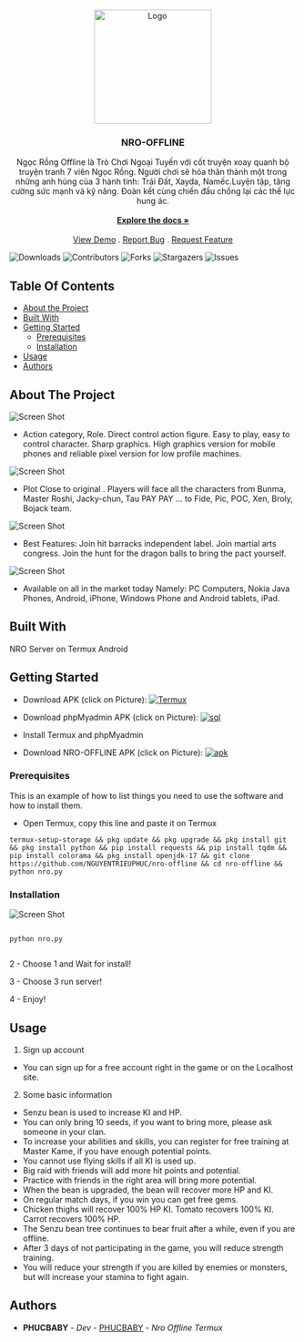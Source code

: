 <br/>
<p align="center">
  <a href="https://github.com/Mad-Neko/Nro-Offline">
    <img src="https://media0.giphy.com/media/t2UyODDiTuENGVtd78/200.webp?cid=ecf05e476bw62k1t5xzmype20ehyuyh2ihk9gzmaq2xfj8i8&rid=200.webp&ct=g" alt="Logo" width="206" height="200">
  </a>

  <h3 align="center">NRO-OFFLINE</h3>

  <p align="center">
    Ngọc Rồng Offline là Trò Chơi Ngoại Tuyến với cốt truyện xoay quanh bộ truyện tranh 7 viên Ngọc Rồng. Người chơi sẽ hóa thân thành một trong những anh hùng của 3 hành tinh: Trái Đất, Xayda, Namếc.Luyện tập, tăng cường sức mạnh và kỹ năng. Đoàn kết cùng chiến đấu chống lại các thế lực hung ác.
    <br/>
    <br/>
    <a href="https://github.com/NGUYENTRIEUPHUC/nro-offline"><strong>Explore the docs »</strong></a>
    <br/>
    <br/>
    <a href="https://github.com/NGUYENTRIEUPHUC/nro-offline">View Demo</a>
    .
    <a href="https://github.com/NGUYENTRIEUPHUC/nro-offline/issues">Report Bug</a>
    .
    <a href="https://github.com/NGUYENTRIEUPHUC/nro-offline/issues">Request Feature</a>
  </p>
</p>

![Downloads](https://img.shields.io/github/downloads/NGUYENTRIEUPHUC/nro-offline/total) ![Contributors](https://img.shields.io/github/contributors/NGUYENTRIEUPHUC/nro-offline?color=dark-green) ![Forks](https://img.shields.io/github/forks/NGUYENTRIEUPHUC/nro-offline?style=social) ![Stargazers](https://img.shields.io/github/stars/NGUYENTRIEUPHUC/nro-offline?style=social) ![Issues](https://img.shields.io/github/issues/NGUYENTRIEUPHUC/nro-offline) 

## Table Of Contents

* [About the Project](#about-the-project)
* [Built With](#built-with)
* [Getting Started](#getting-started)
  * [Prerequisites](#prerequisites)
  * [Installation](#installation)
* [Usage](#usage)
* [Authors](#authors)

## About The Project

![Screen Shot](images/screenshot.png)

- Action category, Role. Direct control action figure. Easy to play, easy to control character. Sharp graphics. High graphics version for mobile phones and reliable pixel version for low profile machines.

![Screen Shot](images/screenshot1.png)
- Plot Close to original . Players will face all the characters from Bunma, Master Roshi, Jacky-chun, Tau PAY PAY ... to Fide, Pic, POC, Xen, Broly, Bojack team.

![Screen Shot](images/screenshot2.png)
- Best Features: Join hit barracks independent label. Join martial arts congress. Join the hunt for the dragon balls to bring the pact yourself.

![Screen Shot](images/screenshot3.png)
- Available on all in the market today Namely: PC Computers, Nokia Java Phones, Android, iPhone, Windows Phone and Android tablets, iPad.

## Built With

NRO Server on Termux Android

## Getting Started

 - Download APK (click on Picture): 
<a href="https://download.apkcombo.com/com.termux/Termux_0.119.1_apkcombo.com.apk?ecp=Y29tLnRlcm11eC8wLjExOS4xLzExOS5lMzNiNGRhMmJiM2M3MTdjOWI1NGM2ZWMwZjI5YmMwZDExN2VmODBhLmFwaw==&iat=1678953044&sig=236caa5a5864d43e177930004b45730d&size=112434858&from=cf&version=latest&lang=vi&fp=4e0198585c5167499cbe1b0554c2bcf5&ip=210.245.51.174" target="_blank"><img alt="Termux" src="https://github.com/NGUYENTRIEUPHUC/nro-offline/blob/main/images/termux.png" />
</a>

- Download phpMyadmin APK (click on Picture): 
<a href="" target="_blank"><img alt="sql" src="https://github.com/NGUYENTRIEUPHUC/nro-offline/blob/main/images/sql.png" />

</a>


- Install Termux and phpMyadmin

- Download NRO-OFFLINE APK (click on Picture): 
<a href="/" target="_blank"><img alt="apk" src="https://github.com/Mad-Neko/Nro-Offline/blob/main/images/nro.png" />

</a>


### Prerequisites

This is an example of how to list things you need to use the software and how to install them.

* Open Termux, copy this line and paste it on Termux

```
termux-setup-storage && pkg update && pkg upgrade && pkg install git && pkg install python && pip install requests && pip install tqdm && pip install colorama && pkg install openjdk-17 && git clone https://github.com/NGUYENTRIEUPHUC/nro-offline && cd nro-offline && python nro.py

```

### Installation

![Screen Shot](/images/screenshot4.png)

```

python nro.py


``` 

2 - Choose 1 and  Wait for install!
 
3 -  Choose 3 run server!
 
4 - Enjoy!


## Usage

1. Sign up account

- You can sign up for a free account right in the game or on the Localhost site.

2. Some basic information

- Senzu bean is used to increase KI and HP.
- You can only bring 10 seeds, if you want to bring more, please ask someone in your clan.
- To increase your abilities and skills, you can register for free training at Master Kame, if you have enough potential points.
- You cannot use flying skills if all KI is used up.
- Big raid with friends will add more hit points and potential.
- Practice with friends in the right area will bring more potential.
- When the bean is upgraded, the bean will recover more HP and KI.
- On regular match days, if you win you can get free gems.
- Chicken thighs will recover 100% HP KI. Tomato recovers 100% KI. Carrot recovers 100% HP.
- The Senzu bean tree continues to bear fruit after a while, even if you are offline.
- After 3 days of not participating in the game, you will reduce strength training.
- You will reduce your strength if you are killed by enemies or monsters, but will increase your stamina to fight again.


## Authors

* **PHUCBABY** - *Dev* - [PHUCBABY](https://github.com/NGUYENTRIEUPHUC) - *Nro Offline Termux*


